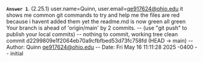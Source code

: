 **`Answer 1`**. (2.25.1)
 user.name=Quinn, user.email=qe917624@ohio.edu
 it shows me common git commands to try and help me
 the files are red because i havent added them yet
 the readme.md is now green
 all green
 Your branch is ahead of 'origin/main' by 2 commits. -- (use "git push" to publish your local commits) -- nothing to commit, working tree clean
 commit d2299809e1f2064eb70a9cfbfbed53d73fc758fd (HEAD -> main) -- Author: Quinn <qe917624@ohio.edu> -- Date:   Fri May 16 11:11:28 2025 -0400 -- initial
